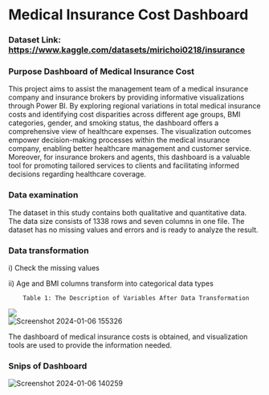 
# Medical Insurance Cost Dashboard

### Dataset Link: https://www.kaggle.com/datasets/mirichoi0218/insurance

### Purpose Dashboard of Medical Insurance Cost

This project aims to assist the management team of a medical insurance company and insurance brokers by providing informative visualizations through Power BI. By exploring regional variations in total medical insurance costs and identifying cost disparities across different age groups, BMI categories, gender, and smoking status, the dashboard offers a comprehensive view of healthcare expenses. The visualization outcomes empower decision-making processes within the medical insurance company, enabling better healthcare management and customer service. Moreover, for insurance brokers and agents, this dashboard is a valuable tool for promoting tailored services to clients and facilitating informed decisions regarding healthcare coverage. 

### Data examination

The dataset in this study contains both qualitative and quantitative data. The data size
consists of 1338 rows and seven columns in one file. The dataset has no
missing values and errors and is ready to analyze the result.

### Data transformation

i) Check the missing values 

ii) Age and BMI columns transform into categorical data types

        Table 1: The Description of Variables After Data Transformation
 ![](https://github.com/gauravtopre9/Business-Intelligence-Projectss/blob/main/POWER%20BI/SALES%20INSIGHTS/Star%20Schema.PNG?raw=true)       
![Screenshot 2024-01-06 155326](https://github.com/hidayahkhamsani/Test/assets/91473397/5b552c28-c6e6-4f13-a4af-734724240828)

The dashboard of medical insurance costs is obtained, and visualization tools are used to provide the information needed.

### Snips of Dashboard

![Screenshot 2024-01-06 140259](https://github.com/hidayahkhamsani/Test/assets/91473397/c7974289-20dc-4240-b5a5-16236f9a556b)
